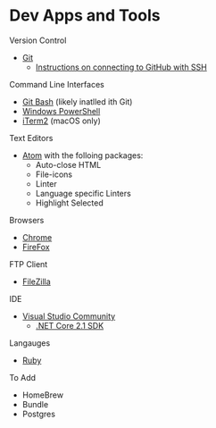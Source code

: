 # Dev Apps and Tools

Version Control
* [Git](https://help.github.com/articles/set-up-git/)
    * [Instructions on connecting to GitHub with SSH](https://help.github.com/articles/connecting-to-github-with-ssh/)

Command Line Interfaces
* [Git Bash](https://help.github.com/articles/set-up-git/) (likely inatlled ith Git)
* [Windows PowerShell](https://docs.microsoft.com/en-us/powershell/scripting/install/installing-windows-powershell?view=powershell-6)
* [iTerm2](https://www.iterm2.com/) (macOS only)

Text Editors
* [Atom](https://atom.io/) with the folloing packages:
    * Auto-close HTML
    * File-icons
    * Linter
    * Language specific Linters
    * Highlight Selected

Browsers
* [Chrome](https://www.google.com/chrome/)
* [FireFox](https://www.mozilla.org/en-GB/firefox/new/)

FTP Client
 * [FileZilla](https://filezilla-project.org/)
 
 IDE
 * [Visual Studio Community](https://visualstudio.microsoft.com/downloads/)
     * [.NET Core 2.1 SDK](https://dotnet.microsoft.com/download/thank-you/dotnet-sdk-2.1.500-macos-x64-installer)

Langauges
* [Ruby](https://www.ruby-lang.org/en/documentation/installation/)

To Add
* HomeBrew
* Bundle
* Postgres

